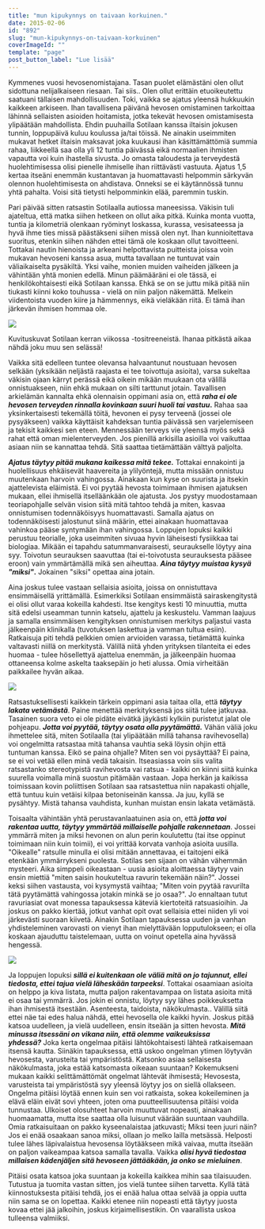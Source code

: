 ```yaml
---
title: "mun kipukynnys on taivaan korkuinen."
date: 2015-02-06
id: "892"
slug: "mun-kipukynnys-on-taivaan-korkuinen"
coverImageId: ""
template: "page"
post_button_label: "Lue lisää"
---
```


Kymmenes vuosi hevosenomistajana. Tasan puolet elämästäni olen ollut sidottuna nelijalkaiseen riesaan. Tai siis.. Olen ollut erittäin etuoikeutettu saatuani tällaisen mahdollisuuden. Toki, vaikka se ajatus yleensä hukkuukin kaikkeen arkiseen. Ihan tavallisena päivänä hevosen omistaminen tarkoittaa lähinnä sellaisten asioiden hoitamista, jotka tekevät hevosen omistamisesta ylipäätään mahdollista. Ehdin puuhailla Sotilaan kanssa iltaisin jokusen tunnin, loppupäivä kuluu koulussa ja/tai töissä. Ne ainakin useimmiten mukavat hetket iltaisin maksavat joka kuukausi ihan käsittämättömiä summia rahaa, liikkeellä saa olla yli 12 tuntia päivässä eikä normaalien ihmisten vapautta voi kuin ihastella sivusta. Jo omasta taloudesta ja terveydestä huolehtimisessa olisi pienelle ihmiselle ihan riittävästi vastuuta. Ajatus 1,5 kertaa itseäni enemmän kustantavan ja huomattavasti helpommin särkyvän olennon huolehtimisesta on ahdistava. Onneksi se ei käytännössä tunnu yhtä pahalta. Voisi sitä tietysti helpomminkin elää, paremmin tuskin.

Pari päivää sitten ratsastin Sotilaalla autiossa maneesissa. Väkisin tuli ajateltua, että matka siihen hetkeen on ollut aika pitkä. Kuinka monta vuotta, tuntia ja kilometriä olenkaan ryöminyt loskassa, kurassa, vesisateessa ja hyvä ihme ties missä päästäkseni siihen missä olen nyt. Ihan kunnioitettava suoritus, etenkin siihen nähden ettei tämä ole koskaan ollut tavoitteeni. Tottakai nautin hienoista ja arkeani helpottavista puitteista joissa voin mukavan hevoseni kanssa asua, mutta tavallaan ne tuntuvat vain väliaikaiselta pysäkiltä. Yksi vaihe, monien muiden vaiheiden jälkeen ja vähintään yhtä monien edellä. Minun päämääräni ei ole tässä, ei henkilökohtaisesti eikä Sotilaan kanssa. Ehkä se on se juttu mikä pitää niin tiukasti kiinni koko touhussa - vielä on niin paljon näkemättä. Melkein viidentoista vuoden kiire ja hämmennys, eikä vieläkään riitä. Ei tämä ihan järkevän ihmisen hommaa ole.

[![](/images/IMG_1192_22_.png)](http://2.bp.blogspot.com/-z2wEarXX9Zw/VNSosqPKlsI/AAAAAAAAJN0/Wdetn5VLa08/s1600/IMG_1192_22_.png)

Kuvituskuvat Sotilaan kerran viikossa -tositreeneistä. Ihanaa pitkästä aikaa nähdä joku muu sen selässä!

Vaikka sitä edelleen tuntee olevansa halvaantunut noustuaan hevosen selkään (yksikään neljästä raajasta ei tee toivottuja asioita), varsa sukeltaa väkisin ojaan kärryt perässä eikä oikein mikään muukaan ota välillä onnistuakseen, niin ehkä mukaan on silti tarttunut jotain. Tavallisen arkielämän kannalta ehkä olennaisin oppimani asia on, että **_raha ei ole hevosen terveyden rinnalla kovinkaan suuri huoli tai vastuu_.** Rahaa saa yksinkertaisesti tekemällä töitä, hevonen ei pysy terveenä (jossei ole pysyäkseen) vaikka käyttäisit kahdeksan tuntia päivässä sen varjelemiseen ja tekisit kaikkesi sen eteen. Mennessään terveys vie yleensä myös sekä rahat että oman mielenterveyden. Jos pienillä arkisilla asioilla voi vaikuttaa asiaan niin se kannattaa tehdä. Sitä saattaa tietämättään välttyä paljolta.

**_Ajatus täytyy pitää mukana kaikessa mitä tekee._** Tottakai ennakointi ja huolellisuus ehkäisevät haavereita ja ylilyöntejä, mutta missään onnistuu muutenkaan harvoin vahingossa. Ainakaan kun kyse on suurista ja itsekin ajattelevista eläimistä. Ei voi pyytää hevosta toimimaan ihmisen ajatuksen mukaan, ellei ihmisellä itselläänkään ole ajatusta. Jos pystyy muodostamaan teoriapohjalle selvän vision siitä mitä tahtoo tehdä ja miten, kasvaa onnistumisen todennäköisyys huomattavasti. Samalla ajatus on todennäköisesti jalostunut siinä määrin, ettei ainakaan huomattavaa vahinkoa pääse syntymään ihan vahingossa. Loppujen lopuksi kaikki perustuu teorialle, joka useimmiten sivuaa hyvin läheisesti fysiikkaa tai biologiaa. Mikään ei tapahdu satummanvaraisesti, seuraukselle löytyy aina syy. Toivotun seurauksen saavuttaa (tai ei-toivotusta seurauksesta pääsee eroon) vain ymmärtämällä mikä sen aiheuttaa. **_Aina täytyy muistaa kysyä "miksi"_.** Jokainen "siksi" opettaa aina jotain.

Aina joskus tulee vastaan sellaisia asioita, joissa on onnistuttava ensimmäisellä yrittämällä. Esimerkiksi Sotilaan ensimmäistä sairaskengitystä ei olisi ollut varaa kokeilla kahdesti. Itse kengitys kesti 10 minuuttia, mutta sitä edelsi useamman tunnin katselu, ajattelu ja keskustelu. Vamman laajuus ja samalla ensimmäisen kengityksen onnistumisen merkitys paljastui vasta jälkeenpäin klinikalla (tuvotuksen laskettua ja vamman tultua esiin). Ratkaisuja piti tehdä pelkkien omien arvioiden varassa, tietämättä kuinka valtavasti niillä on merkitystä. Välillä niitä yhden yrityksen tilanteita ei edes huomaa - tulee hösellettyä ajattelua enemmän, ja jälkeenpäin huomaa ottaneensa kolme askelta taaksepäin jo heti alussa. Omia virheitään paikkailee hyvän aikaa.

[![](/images/b5.png)](http://4.bp.blogspot.com/-oS_LSuYRG8Q/VNSowYChLEI/AAAAAAAAJN8/u__s-7GqfXU/s1600/b5.png)

Ratsastuksellisesti kaikkein tärkein oppimani asia taitaa olla, että _**täytyy lakata vetämästä**_. Paine menettää merkityksensä jos siitä tulee jatkuvaa. Tasainen suora veto ei ole pidäte eivätkä jäykästi kylkiin puristetut jalat ole pohjeapu. _**Jotta voi pyytää, täytyy osata olla pyytämättä.**_ Vähän väliä joku ihmettelee sitä, miten Sotilaalla (tai ylipäätään millä tahansa ravihevosella) voi ongelmitta ratsastaa mitä tahansa vauhtia sekä löysin ohjin että tuntuman kanssa. Eikö se paina ohjalle? Miten sen voi pysäyttää? Ei paina, se ei voi vetää ellen minä vedä takaisin. Itseasiassa voin siis valita ratsastanko stereotypistä ravihevosta vai ratsua - kaikki on kiinni siitä kuinka suurella voimalla minä suostun pitämään vastaan. Jopa herkän ja kaikissa toimissaan kovin poliittisen Sotilaan saa ratsastettua niin napakasti ohjalle, että tuntuu kuin vetäisi kilpaa betoniseinän kanssa. Ja juu, kyllä se pysähtyy. Mistä tahansa vauhdista, kunhan muistan ensin lakata vetämästä.

Toisaalta vähintään yhtä perustavanlaatuinen asia on, että _**jotta voi rakentaa uutta, täytyy ymmärtää millaiselle pohjalle rakennetaan**_. Jossei ymmärrä miten ja miksi hevonen on alun perin koulutettu (tai itse oppinut toimimaan niin kuin toimii), ei voi yrittää korvata vanhoja asioita uusilla. "Oikealle" ratsulle minulla ei olisi mitään annettavaa, ei taitojeni eikä etenkään ymmärrykseni puolesta. Sotilas sen sijaan on vähän vähemmän mysteeri. Aika simppeli oikeastaan - uusia asioita aloittaessa täytyy vain ensin miettiä "miten saisin houkuteltua ravurin tekemään näin?". Jossei keksi siihen vastausta, voi kysymystä vaihtaa; "Miten voin pyytää ravurilta tätä pyytämättä vahingossa jotakin minkä se jo osaa?". Jo ennaltaan tutut ravuriasiat ovat monessa tapauksessa käteviä kiertoteitä ratsuasioihin. Ja joskus on pakko kiertää, jotkut vanhat opit ovat sellaisia ettei niiden yli voi järkevästi suoraan kiivetä. Ainakin Sotilaan tapauksessa uuden ja vanhan yhdisteleminen varovasti on vienyt ihan mielyttävään lopputulokseen; ei olla koskaan ajauduttu taistelemaan, uutta on voinut opetella aina hyvässä hengessä.

[![](/images/IMG_1173_22.png)](http://2.bp.blogspot.com/-ho26UQnbrk8/VNSqoAZzMQI/AAAAAAAAJOI/inxywbzlSyo/s1600/IMG_1173_22.png)

Ja loppujen lopuksi _**sillä ei kuitenkaan ole väliä mitä on jo tajunnut, ellei tiedosta, ettei tajua vielä läheskään tarpeeksi**_. Tottakai osaamiaan asioita on helppo ja kiva listata, mutta paljon rakentavampaa on listata asioita mitä ei osaa tai ymmärrä. Jos jokin ei onnistu, löytyy syy lähes poikkeuksetta ihan ihmisestä itsestään. Asenteesta, taidoista, näkökulmasta.. Välillä siitä ettei näe tai edes halua nähdä, ettei hevosella ole kaikki hyvin. Joskus pitää katsoa uudelleen, ja vielä uudelleen, ensin itseään ja sitten hevosta. **_Mitä minussa itsessäni on vikana niin, että olemme vaikeuksissa yhdessä?_** Joka kerta ongelmaa pitäisi lähtökohtaisesti lähteä ratkaisemaan itsensä kautta. Siinäkin tapauksessa, että uskoo ongelman ytimen löytyvän hevosesta, varusteita tai ympäristöstä. Katsonko asiaa sellaisesta näkökulmasta, joka estää katsomasta oikeaan suuntaan? Kokemukseni mukaan kaikki selittämättömät ongelmat lähtevät ihmisestä; Hevosesta, varusteista tai ympäristöstä syy yleensä löytyy jos on siellä ollakseen. Ongelma pitäisi löytää ennen kuin sen voi ratkaista, sokea kokeileminen ja elävä eläin eivät sovi yhteen, joten oma puutteellisuutensa pitäisi voida tunnustaa. Ulkoiset olosuhteet harvoin muuttuvat nopeasti, ainakaan huomaamatta, mutta itse saattaa olla luisunut väärään suuntaan vauhdilla. Omia ratkaisuitaan on pakko kyseenalaistaa jatkuvasti; Miksi teen juuri näin? Jos ei enää osaakaan sanoa miksi, ollaan jo melko lailla metsässä. Helposti tulee lähes läpivalaistua hevosensa löytääkseen mikä vaivaa, mutta itseään on paljon vaikeampaa katsoa samalla tavalla. Vaikka _**olisi hyvä tiedostaa millaisen kädenjäljen sitä hevoseen jättääkään, ja onko se mieluinen**_.

Pitäisi osata katsoa joka suuntaan ja kokeilla kaikkea mihin saa tilaisuuden. Tutustua ja tuomita vastan sitten, jos vielä tuntee siihen tarvetta. Kyllä tätä kiinnostuksesta pitäisi tehdä, jos ei enää halua ottaa selvää ja oppia uutta niin sama se on lopettaa. Kaikki etenee niin nopeasti että täytyy juosta kovaa ettei jää jalkoihin, joskus kirjaimellisestikin. On vaarallista uskoa tulleensa valmiiksi.
